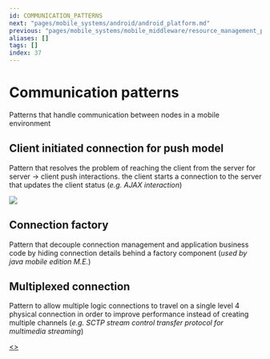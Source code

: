 ```yaml
---
id: COMMUNICATION_PATTERNS
next: "pages/mobile_systems/android/android_platform.md"
previous: "pages/mobile_systems/mobile_middleware/resource_management_patterns.md"
aliases: []
tags: []
index: 37
---
```


# Communication patterns

Patterns that handle communication between nodes in a mobile environment
## Client initiated connection for push model

Pattern that resolves the problem of reaching the client from the server for server -> client push interactions. the client starts a connection to the server that updates the client status (*e.g. AJAX interaction*)

![](assets/mobile_systems/Pasted%20image%2020240608151433.png)

## Connection factory

Pattern that decouple connection management and application business code by hiding connection details behind a factory component (*used by java mobile edition M.E.*)

## Multiplexed connection

Pattern to allow multiple logic connections to travel on a single level 4 physical connection in order to improve performance instead of creating multiple channels (*e.g. SCTP stream control transfer protocol for multimedia streaming*)

[<](pages/mobile_systems/mobile_middleware/resource_management_patterns.md)[>](pages/mobile_systems/android/android_platform.md)
